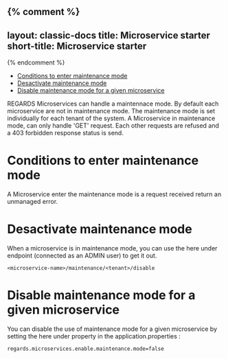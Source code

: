 {% comment %}
---
layout: classic-docs
title: Microservice starter
short-title: Microservice starter
---
{% endcomment %}
<!-- START doctoc generated TOC please keep comment here to allow auto update -->
<!-- DON'T EDIT THIS SECTION, INSTEAD RE-RUN doctoc TO UPDATE -->


- [Conditions to enter maintenance mode](#conditions-to-enter-maintenance-mode)
- [Desactivate maintenance mode](#desactivate-maintenance-mode)
- [Disable maintenance mode for a given microservice](#disable-maintenance-mode-for-a-given-microservice)

<!-- END doctoc generated TOC please keep comment here to allow auto update -->

REGARDS Microservices can handle a maintennace mode. By default each microservice are not in maintenance mode.
The maintenance mode is set individually for each tenant of the system.
A Microservice in maintenance mode, can only handle 'GET' request. Each other requests are refused and a 403 forbidden response status is send.

# Conditions to enter maintenance mode

A Microservice enter the maintenance mode is a request received return an unmanaged error.

# Desactivate maintenance mode

When a microservice is in maintenance mode, you can use the here under endpoint (connected as an ADMIN user) to get it out.
```properties
<microservice-name>/maintenance/<tenant>/disable
```

# Disable maintenance mode for a given microservice

You can disable the use of maintenance mode for a given microservice by setting the here under property in the application.properties :
```properties
regards.microservices.enable.maintenance.mode=false
```